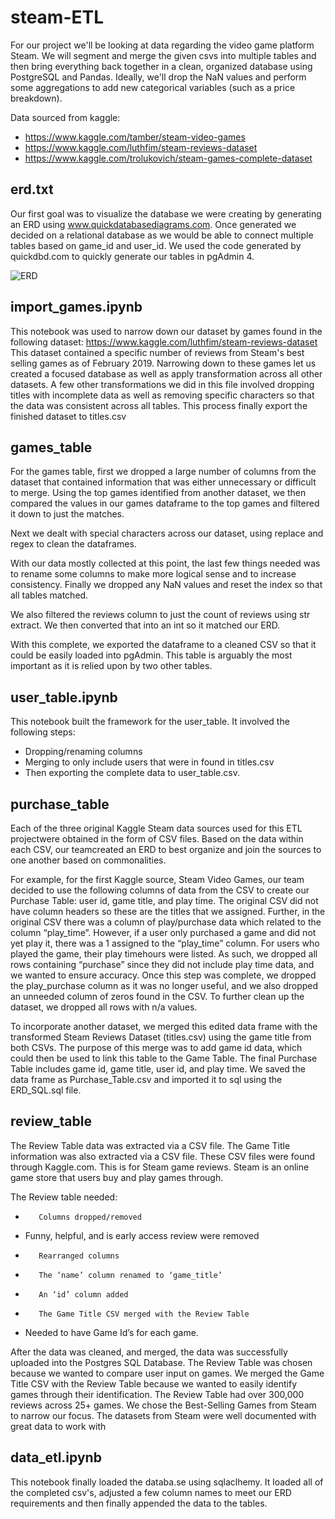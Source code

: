 # steam-ETL

For our project we'll be looking at data regarding the video game platform Steam. We will segment and merge the given csvs into multiple tables and then bring everything back together in a clean, organized database using PostgreSQL and Pandas. Ideally, we'll drop the NaN values and perform some aggregations to add new categorical variables (such as a price breakdown).

Data sourced from kaggle:
- https://www.kaggle.com/tamber/steam-video-games
- https://www.kaggle.com/luthfim/steam-reviews-dataset
- https://www.kaggle.com/trolukovich/steam-games-complete-dataset

## erd.txt
Our first goal was to visualize the database we were creating by generating an ERD using www.quickdatabasediagrams.com. Once generated we decided on a relational database as we would be able to connect multiple tables based on game_id and user_id.
We used the code generated by quickdbd.com to quickly generate our tables in pgAdmin 4.

![ERD](https://github.com/glandsly/steam-ETL/ERD.png)

## import_games.ipynb
This notebook was used to narrow down our dataset by games found in the following dataset: https://www.kaggle.com/luthfim/steam-reviews-dataset 
This dataset contained a specific number of reviews from Steam's best selling games as of February 2019. Narrowing down to these games let us created a focused database as well as apply transformation across all other datasets.
A few other transformations we did in this file involved dropping titles with incomplete data as well as removing specific characters so that the data was consistent across all tables.
This process finally export the finished dataset to titles.csv

## games_table
For the games table, first we dropped a large number of columns from the dataset that contained information that was either unnecessary or difficult to merge. Using the top games identified from another dataset, we then compared the values in our games dataframe to the top games and filtered it down to just the matches.

Next we dealt with special characters across our dataset, using replace and regex to clean the dataframes.

With our data mostly collected at this point, the last few things needed was to rename some columns to make more logical sense and to increase consistency. Finally we dropped any NaN values and reset the index so that all tables matched.

We also filtered the reviews column to just the count of reviews using str extract. We then converted that into an int so it matched our ERD.

With this complete, we exported the dataframe to a cleaned CSV so that it could be easily loaded into pgAdmin. This table is arguably the most important as it is relied upon by two other tables.

## user_table.ipynb
This notebook built the framework for the user_table. It involved the following steps: 
* Dropping/renaming columns
* Merging to only include users that were in found in titles.csv 
* Then exporting the complete data to user_table.csv.

## purchase_table
Each of the three original Kaggle Steam data sources used for this ETL projectwere obtained in the form of CSV files. Based on the data within each CSV, our teamcreated an ERD to best organize and join the sources to one another based on commonalities. 

For example, for the first Kaggle source, Steam Video Games, our team decided to use the following columns of data from the CSV to create our Purchase Table: user id, game title, and play time. The original CSV did not have column headers so these are the titles that we assigned. Further, in the original CSV there was a column of play/purchase data which related to the column “play_time”. However, if a user only purchased a game and did not yet play it, there was a 1 assigned to the “play_time” column. For users who played the game, their play timehours were listed. As such, we dropped all rows containing “purchase” since they did not include play time data, and we wanted to ensure accuracy. Once this step was complete, we dropped the play_purchase column as it was no longer useful, and we also dropped an unneeded column of zeros found in the CSV. To further clean up the dataset, we dropped all rows with n/a values.

To incorporate another dataset, we merged this edited data frame with the transformed Steam Reviews Dataset (titles.csv) using the game title from both CSVs. The purpose of this merge was to add game id data, which could then be used to link this table to the Game Table. The final Purchase Table includes game id, game title, user id, and play time. We saved the data frame as Purchase_Table.csv and imported it to sql using the ERD_SQL.sql file.

## review_table
The Review Table data was extracted via a CSV file. The Game Title information was also extracted via a CSV file. These CSV files were found through Kaggle.com. This is for Steam game reviews. Steam is an online game store that users buy and play games through.

The Review table needed:
-        Columns dropped/removed
- Funny, helpful, and is early access review were removed
-        Rearranged columns
-        The ‘name’ column renamed to ‘game_title’
-        An ‘id’ column added
-        The Game Title CSV merged with the Review Table
-  Needed to have Game Id’s for each game.

After the data was cleaned, and merged, the data was successfully uploaded into the Postgres SQL Database. The Review Table was chosen because we wanted to compare user input on games. We merged the Game Title CSV with the Review Table because we wanted to easily identify games through their identification. The Review Table had over 300,000 reviews across 25+ games. We chose the Best-Selling Games from Steam to narrow our focus. The datasets from Steam were well documented with great data to work with

## data_etl.ipynb
This notebook finally loaded the databa.se using sqlaclhemy. It loaded all of the completed csv's, adjusted a few column names to meet our ERD requirements and then finally appended the data to the tables.


